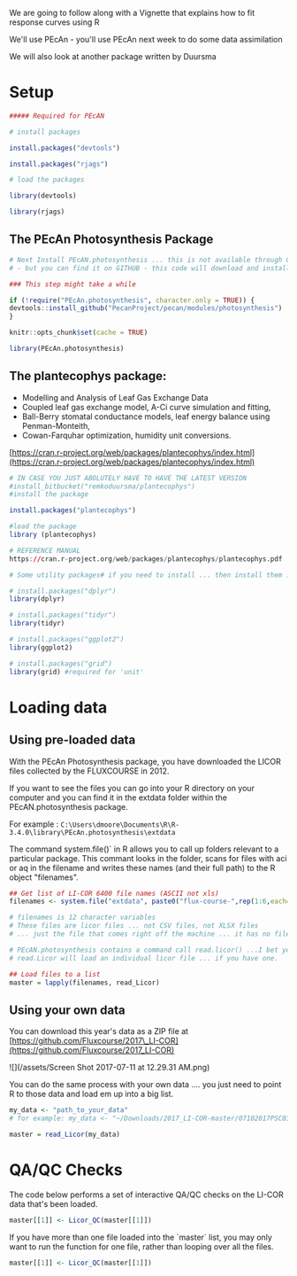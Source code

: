 We are going to follow along with a Vignette that explains how to fit response curves using R

We'll use PEcAn - you'll use PEcAn next week to do some data assimilation

We will also look at another package written by Duursma

# Setup

```R
##### Required for PEcAN

# install packages

install.packages("devtools")

install.packages("rjags")

# load the packages

library(devtools)

library(rjags)
```

## The PEcAn Photosynthesis Package

```R
# Next Install PEcAN.photosynthesis ... this is not available through CRAN
# - but you can find it on GITHUB - this code will download and install

### This step might take a while

if (!require("PEcAn.photosynthesis", character.only = TRUE)) {
devtools::install_github("PecanProject/pecan/modules/photosynthesis")
}

knitr::opts_chunk$set(cache = TRUE)

library(PEcAn.photosynthesis)
```

## The plantecophys package:

* Modelling and Analysis of Leaf Gas Exchange Data
* Coupled leaf gas exchange model, A-Ci curve simulation and fitting, 
* Ball-Berry stomatal conductance models, leaf energy balance using Penman-Monteith,
* Cowan-Farquhar optimization, humidity unit conversions.

[https://cran.r-project.org/web/packages/plantecophys/index.html](https://cran.r-project.org/web/packages/plantecophys/index.html)

```R
# IN CASE YOU JUST ABOLUTELY HAVE TO HAVE THE LATEST VERSION
#install_bitbucket("remkoduursma/plantecophys")
#install the package

install.packages("plantecophys")

#load the package
library (plantecophys)

# REFERENCE MANUAL 
https://cran.r-project.org/web/packages/plantecophys/plantecophys.pdf

# Some utility packages# if you need to install ... then install them :)

# install.packages("dplyr")
library(dplyr)

# install.packages("tidyr")
library(tidyr)

# install.packages("ggplot2")
library(ggplot2)

# install.packages("grid")
library(grid) #required for 'unit'
```

# Loading data

## Using pre-loaded data

With the PEcAn Photosynthesis package, you have  downloaded the LICOR files collected by the FLUXCOURSE in 2012.

If you want to see the files you can go into your R directory on your computer and you can find it in the extdata folder within the PEcAN.photosynthesis package.

For example : `C:\Users\dmoore\Documents\R\R-3.4.0\library\PEcAn.photosynthesis\extdata`

The command system.file\(\)\` in R allows you to call up folders relevant to a particular package. This commant looks in the folder, scans for files with aci or aq in the filename and writes these names \(and their full path\) to the R object "filenames".

```R
## Get list of LI-COR 6400 file names (ASCII not xls)
filenames <- system.file("extdata", paste0("flux-course-",rep(1:6,each=2),c("aci","aq")), package = "PEcAn.photosynthesis")

# filenames is 12 character variables
# These files are licor files ... not CSV files, not XLSX files
# ... just the file that comes right off the machine ... it has no file extension

# PEcAN.photosynthesis contains a command call read.licor() ...I bet you can guess what it does!
# read.Licor will load an individual licor file ... if you have one.

## Load files to a list
master = lapply(filenames, read_Licor)
```

## Using your own data

You can download this year's data as a ZIP file at [https://github.com/Fluxcourse/2017\_LI-COR](https://github.com/Fluxcourse/2017_LI-COR)

![](/assets/Screen Shot 2017-07-11 at 12.29.31 AM.png)

You can do the same process with your own data .... you just need to point R to those data and load em up into a big list.

```R
my_data <- "path_to_your_data" 
# for example: my_data <- "~/Downloads/2017_LI-COR-master/07102017PSC0365_CO2response"

master = read_Licor(my_data)
```

# QA/QC Checks

The code below performs a set of interactive QA/QC checks on the LI-COR data that's been loaded.

```R
master[[1]] <- Licor_QC(master[[1]])
```

If you have more than one file loaded into the \`master\` list, you may only want to run the function for one file, rather than looping over all the files.

```R
master[[1]] <- Licor_QC(master[[1]])
```



